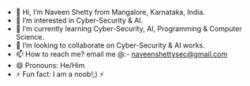 - 👋 Hi, I’m Naveen Shetty from Mangalore, Karnataka, India.
- 👀 I’m interested in Cyber-Security & AI.
- 🌱 I’m currently learning Cyber-Security, AI, Programming & Computer Science.
- 💞️ I’m looking to collaborate on Cyber-Security & AI works.
- 📫 How to reach me? email me @:- naveenshettysec@gmail.com
- 😄 Pronouns: He/Him
- ⚡ Fun fact: I am a noob!;) ⚡

<!---
noobnavee/noobnavee is a ✨ special ✨ repository because its `README.md` (this file) appears on your GitHub profile.
You can click the Preview link to take a look at your changes.
--->
